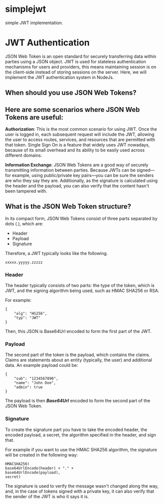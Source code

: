 # simplejwt
simple JWT implementation.

# JWT Authentication
JSON Web Token is an open standard for securely transferring data within parties using a JSON object. JWT is used for stateless authentication mechanisms for users and providers, this means maintaining session is on the client-side instead of storing sessions on the server. Here, we will implement the JWT authentication system in NodeJs.

## When should you use JSON Web Tokens?
## Here are some scenarios where JSON Web Tokens are useful:

**Authorization**:
This is the most common scenario for using JWT. Once the user is logged in, each subsequent request will include the JWT, allowing the user to access routes, services, and resources that are permitted with that token. Single Sign On is a feature that widely uses JWT nowadays, because of its small overhead and its ability to be easily used across different domains.

**Information Exchange**: 
JSON Web Tokens are a good way of securely transmitting information between parties. Because JWTs can be signed—for example, using public/private key pairs—you can be sure the senders are who they say they are. Additionally, as the signature is calculated using the header and the payload, you can also verify that the content hasn't been tampered with.

## What is the JSON Web Token structure?
In its compact form, JSON Web Tokens consist of three parts separated by dots (.), which are:

- Header
- Payload
- Signature

Therefore, a JWT typically looks like the following.

```
xxxxx.yyyyy.zzzzz
```


### Header

The header typically consists of two parts: the type of the token, which is JWT, and the signing algorithm being used, such as HMAC SHA256 or RSA.

For example:

```
{
    "alg": "HS256",
    "typ": "JWT"
}
```

Then, this JSON is Base64Url encoded to form the first part of the JWT.

### Payload

The second part of the token is the payload, which contains the claims. Claims are statements about an entity (typically, the user) and additional data.
An example payload could be:
```
{
    "sub": "1234567890",
    "name": "John Doe",
    "admin": true
}
```
The payload is then ***Base64Url*** encoded to form the second part of the JSON Web Token.

### Signature

To create the signature part you have to take the encoded header, the encoded payload, a secret, the algorithm specified in the header, and sign that.

For example if you want to use the HMAC SHA256 algorithm, the signature will be created in the following way:

```
HMACSHA256(
base64UrlEncode(header) + "." +
base64UrlEncode(payload),
secret)
```

The signature is used to verify the message wasn't changed along the way, and, in the case of tokens signed with a private key, it can also verify that the sender of the JWT is who it says it is.
